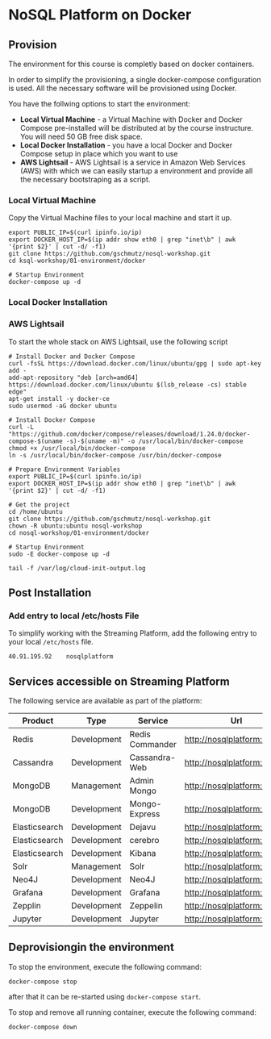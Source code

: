 # NoSQL Platform on Docker

## Provision
The environment for this course is completly based on docker containers. 

In order to simplify the provisioning, a single docker-compose configuration is used. All the necessary software will be provisioned using Docker. 

You have the follwing options to start the environment:

 * **Local Virtual Machine** - a Virtual Machine with Docker and Docker Compose pre-installed will be distributed at by the course instructure. You will need 50 GB free disk space.
 * **Local Docker Installation** - you have a local Docker and Docker Compose setup in place which you want to use
 * **AWS Lightsail** - AWS Lightsail is a service in Amazon Web Services (AWS) with which we can easily startup a environment and provide all the necessary bootstraping as a script.

### Local Virtual Machine

Copy the Virtual Machine files to your local machine and start it up. 

```
export PUBLIC_IP=$(curl ipinfo.io/ip)
export DOCKER_HOST_IP=$(ip addr show eth0 | grep "inet\b" | awk '{print $2}' | cut -d/ -f1)
git clone https://github.com/gschmutz/nosql-workshop.git
cd ksql-workshop/01-environment/docker

# Startup Environment
docker-compose up -d
```


### Local Docker Installation



### AWS Lightsail
To start the whole stack on AWS Lightsail, use the following script

```
# Install Docker and Docker Compose
curl -fsSL https://download.docker.com/linux/ubuntu/gpg | sudo apt-key add -
add-apt-repository "deb [arch=amd64] https://download.docker.com/linux/ubuntu $(lsb_release -cs) stable edge"
apt-get install -y docker-ce
sudo usermod -aG docker ubuntu

# Install Docker Compose
curl -L "https://github.com/docker/compose/releases/download/1.24.0/docker-compose-$(uname -s)-$(uname -m)" -o /usr/local/bin/docker-compose
chmod +x /usr/local/bin/docker-compose
ln -s /usr/local/bin/docker-compose /usr/bin/docker-compose

# Prepare Environment Variables
export PUBLIC_IP=$(curl ipinfo.io/ip)
export DOCKER_HOST_IP=$(ip addr show eth0 | grep "inet\b" | awk '{print $2}' | cut -d/ -f1)

# Get the project
cd /home/ubuntu 
git clone https://github.com/gschmutz/nosql-workshop.git
chown -R ubuntu:ubuntu nosql-workshop
cd nosql-workshop/01-environment/docker

# Startup Environment
sudo -E docker-compose up -d
```


```
tail -f /var/log/cloud-init-output.log
```

## Post Installation


### Add entry to local /etc/hosts File
To simplify working with the Streaming Platform, add the following entry to your local `/etc/hosts` file. 

```
40.91.195.92	nosqlplatform
```

## Services accessible on Streaming Platform
The following service are available as part of the platform:

Product | Type | Service | Url
------|------| --------| ----
Redis | Development | Redis Commander | <http://nosqlplatform:38083>
Cassandra | Development | Cassandra-Web | <http://nosqlplatform:3000>
MongoDB | Management | Admin Mongo | <http://nosqlplatform:1234>
MongoDB | Development | Mongo-Express | <http://nosqlplatform:38082>
Elasticsearch | Development | Dejavu | <http://nosqlplatform:1358>
Elasticsearch | Development | cerebro | <http://nosqlplatform:39000>
Elasticsearch | Development | Kibana | <http://nosqlplatform:5601>
Solr | Management | Solr | <http://nosqlplatform:8983>
Neo4J | Development | Neo4J | <http://nosqlplatform:7474>
Grafana | Development | Grafana | <http://nosqlplatform:3010>
Zepplin | Development | Zeppelin | <http://nosqlplatform:38081>
Jupyter | Development | Jupyter | <http://nosqlplatform:10000>


## Deprovisiongin the environment
To stop the environment, execute the following command:

```
docker-compose stop
```

after that it can be re-started using `docker-compose start`.

To stop and remove all running container, execute the following command:

```
docker-compose down
```

